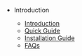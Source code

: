 - Introduction

	- [Introduction](en-us/basics/[English]-Introduced)
	- [Quick Guide](en-us/basics/[English]-quickGuide)
	- [Installation Guide](en-us/basics/[English]-installation)
	- [FAQs](en-us/basics/[English]-faq)
	
  ​    


